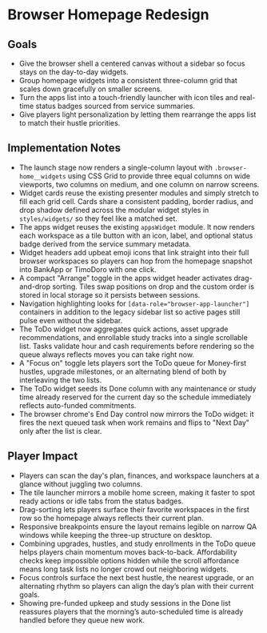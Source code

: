 # Browser Homepage Redesign

## Goals
- Give the browser shell a centered canvas without a sidebar so focus stays on the day-to-day widgets.
- Group homepage widgets into a consistent three-column grid that scales down gracefully on smaller screens.
- Turn the apps list into a touch-friendly launcher with icon tiles and real-time status badges sourced from service summaries.
- Give players light personalization by letting them rearrange the apps list to match their hustle priorities.

## Implementation Notes
- The launch stage now renders a single-column layout with `.browser-home__widgets` using CSS Grid to provide three equal columns on wide viewports, two columns on medium, and one column on narrow screens.
- Widget cards reuse the existing presenter modules and simply stretch to fill each grid cell. Cards share a consistent padding, border radius, and drop shadow defined across the modular widget styles in `styles/widgets/` so they feel like a matched set.
- The apps widget reuses the existing `appsWidget` module. It now renders each workspace as a tile button with an icon, label, and optional status badge derived from the service summary metadata.
- Widget headers add upbeat emoji icons that link straight into their full browser workspaces so players can hop from the homepage snapshot into BankApp or TimoDoro with one click.
- A compact "Arrange" toggle in the apps widget header activates drag-and-drop sorting. Tiles swap positions on drop and the custom order is stored in local storage so it persists between sessions.
- Navigation highlighting looks for `[data-role="browser-app-launcher"]` containers in addition to the legacy sidebar list so active pages still pulse even without the sidebar.
- The ToDo widget now aggregates quick actions, asset upgrade recommendations, and enrollable study tracks into a single scrollable list. Tasks validate hour and cash requirements before rendering so the queue always reflects moves you can take right now.
- A "Focus on" toggle lets players sort the ToDo queue for Money-first hustles, upgrade milestones, or an alternating blend of both by interleaving the two lists.
- The ToDo widget seeds its Done column with any maintenance or study time already reserved for the current day so the schedule immediately reflects auto-funded commitments.
- The browser chrome's End Day control now mirrors the ToDo widget: it fires the next queued task when work remains and flips to "Next Day" only after the list is clear.

## Player Impact
- Players can scan the day's plan, finances, and workspace launchers at a glance without juggling two columns.
- The tile launcher mirrors a mobile home screen, making it faster to spot ready actions or idle tabs from the status badges.
- Drag-sorting lets players surface their favorite workspaces in the first row so the homepage always reflects their current plan.
- Responsive breakpoints ensure the layout remains legible on narrow QA windows while keeping the three-up structure on desktop.
- Combining upgrades, hustles, and study enrollments in the ToDo queue helps players chain momentum moves back-to-back. Affordability checks keep impossible options hidden while the scroll affordance means long task lists no longer crowd out neighboring widgets.
- Focus controls surface the next best hustle, the nearest upgrade, or an alternating rhythm so players can align the day’s plan with their current goals.
- Showing pre-funded upkeep and study sessions in the Done list reassures players that the morning’s auto-scheduled time is already handled before they queue new work.

